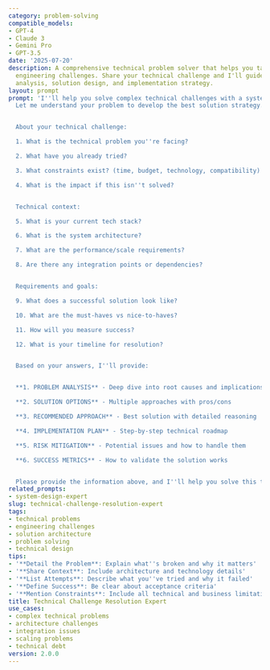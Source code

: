 ```yaml
---
category: problem-solving
compatible_models:
- GPT-4
- Claude 3
- Gemini Pro
- GPT-3.5
date: '2025-07-20'
description: A comprehensive technical problem solver that helps you tackle complex
  engineering challenges. Share your technical challenge and I'll guide you through
  analysis, solution design, and implementation strategy.
layout: prompt
prompt: 'I''ll help you solve complex technical challenges with a systematic approach.
  Let me understand your problem to develop the best solution strategy.


  About your technical challenge:

  1. What is the technical problem you''re facing?

  2. What have you already tried?

  3. What constraints exist? (time, budget, technology, compatibility)

  4. What is the impact if this isn''t solved?


  Technical context:

  5. What is your current tech stack?

  6. What is the system architecture?

  7. What are the performance/scale requirements?

  8. Are there any integration points or dependencies?


  Requirements and goals:

  9. What does a successful solution look like?

  10. What are the must-haves vs nice-to-haves?

  11. How will you measure success?

  12. What is your timeline for resolution?


  Based on your answers, I''ll provide:


  **1. PROBLEM ANALYSIS** - Deep dive into root causes and implications

  **2. SOLUTION OPTIONS** - Multiple approaches with pros/cons

  **3. RECOMMENDED APPROACH** - Best solution with detailed reasoning

  **4. IMPLEMENTATION PLAN** - Step-by-step technical roadmap

  **5. RISK MITIGATION** - Potential issues and how to handle them

  **6. SUCCESS METRICS** - How to validate the solution works


  Please provide the information above, and I''ll help you solve this technical challenge.'
related_prompts:
- system-design-expert
slug: technical-challenge-resolution-expert
tags:
- technical problems
- engineering challenges
- solution architecture
- problem solving
- technical design
tips:
- '**Detail the Problem**: Explain what''s broken and why it matters'
- '**Share Context**: Include architecture and technology details'
- '**List Attempts**: Describe what you''ve tried and why it failed'
- '**Define Success**: Be clear about acceptance criteria'
- '**Mention Constraints**: Include all technical and business limitations'
title: Technical Challenge Resolution Expert
use_cases:
- complex technical problems
- architecture challenges
- integration issues
- scaling problems
- technical debt
version: 2.0.0
---
```

